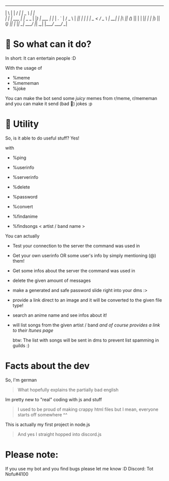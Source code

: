 _   _          __          ____          _   
| \ | |        / _|        |  _ \        | |  
|  \| |  ___  | |_  _   _  | |_) |  ___  | |_ 
| . ` | / _ \ |  _|| | | | |  _ <  / _ \ | __|
| |\  || (_) || |  | |_| | | |_) || (_) || |_ 
|_| \_| \___/ |_|   \__,_| |____/  \___/  \__|


# 🤔 So what can it do?

In short: It can entertain people :D

With the usage of
- %meme
- %mememan
- %joke

You can make the bot send some *juicy* memes from
r/meme, r/mememan and you can make it send (bad 🤨) jokes :p

# 🔨 Utility
So, is it able to do useful stuff?
Yes!

with
- %ping
- %userinfo
- %serverinfo
- %delete
- %password


- %convert
- %findanime
- %findsongs < artist / band name >

You can actually
- Test your connection to the server the command was used in
- Get your own userinfo OR some user's info by simply mentioning (@) them!
- Get some infos about the server the command was used in
- delete the given amount of messages
- make a generated and safe password slide right into your dms :>


- provide a link direct to an image and it will be converted to the given file type!
- search an anime name and see infos about it!
- will list songs from the given artist / band *and of course provides a link to their Itunes page*

  btw: The list with songs will be sent in dms to prevent list spamming in guilds :)

# Facts about the dev
So, I'm german
> What hopefully explains the partially bad english

Im pretty new to "real" coding with js and stuff
> I used to be proud of making crappy html files but I mean, everyone starts off somewhere ^^

This is actually my first project in node.js
> And yes I straight hopped into discord.js


# Please note:

If you use my bot
and you find bugs please let me know :D
Discord: Tot Nofu#4100
